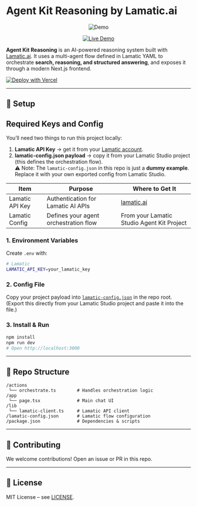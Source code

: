 # Agent Kit Reasoning by Lamatic.ai

<p align="center">
  <img src="https://media0.giphy.com/media/v1.Y2lkPTc5MGI3NjExdGhrdHE0Ymh1OXJ3YjR6aHZ1Z2locG9oOXRzam94MDRsbnZyM3o3ZSZlcD12MV9faW50ZXJuYWxfZ2lmX2J5X2lkJmN0PWc/gleoRKw65bDoBOAv6S/giphy.gif" alt="Demo" />
</p>

<p align="center">
  <a href="https://agent-kit-reasoning.vercel.app" target="_blank">
    <img src="https://img.shields.io/badge/Live%20Demo-black?style=for-the-badge" alt="Live Demo" />
  </a>
</p>

**Agent Kit Reasoning** is an AI-powered reasoning system built with [Lamatic.ai](https://lamatic.ai). It uses a multi-agent flow defined in Lamatic YAML to orchestrate **search, reasoning, and structured answering**, and exposes it through a modern Next.js frontend.

[![Deploy with Vercel](https://vercel.com/button)](https://vercel.com/new/clone?repository-url=https://github.com/Lamatic/AgentKit&root-directory=templates/agentic/reasoning&env=LAMATIC_API_KEY&envDescription=Your%20Lamatic%20API%20key%20is%20required.&envLink=https://github.com/Lamatic/agent-kit-reasoning#required-api-keys)

---
## 🔑 Setup
## Required Keys and Config

You’ll need two things to run this project locally:  

1. **Lamatic API Key** → get it from your [Lamatic account](https://lamatic.ai).  
2. **lamatic-config.json payload** → copy it from your Lamatic Studio project (this defines the orchestration flow).  
   ⚠️ Note: The `lamatic-config.json` in this repo is just a **dummy example**.  
   Replace it with your own exported config from Lamatic Studio.

| Item              | Purpose                                      | Where to Get It                                 |
| ----------------- | -------------------------------------------- | ----------------------------------------------- |
| Lamatic API Key   | Authentication for Lamatic AI APIs           | [lamatic.ai](https://lamatic.ai)                |
| Lamatic Config    | Defines your agent orchestration flow         | From your Lamatic Studio Agent Kit Project     |


### 1. Environment Variables
Create `.env` with:
```bash
# Lamatic
LAMATIC_API_KEY=your_lamatic_key
```
### 2. Config File
Copy your project payload into [`lamatic-config.json`](./lamatic-config.json) in the repo root.  
(Export this directly from your Lamatic Studio project and paste it into the file.)

### 3. Install & Run
```bash
npm install
npm run dev
# Open http://localhost:3000
```

---

## 📂 Repo Structure
```
/actions
 └── orchestrate.ts        # Handles orchestration logic
/app
 └── page.tsx              # Main chat UI
/lib
 └── lamatic-client.ts     # Lamatic API client
/lamatic-config.json       # Lamatic flow configuration
/package.json              # Dependencies & scripts
```

---

## 🤝 Contributing
We welcome contributions!  Open an issue or PR in this repo.

---

## 📜 License
MIT License – see [LICENSE](./LICENSE).